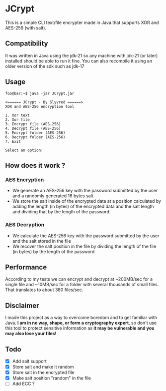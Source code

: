# JCrypt
This is a simple CLI text/file encrypter made in Java that supports XOR and AES-256 (with salt).

## Compatibility
It was written in Java using the jdk-21 so any machine with jdk-21 (or later) installed should be able to run it fine.
You can also recompile it using an older version of the sdk such as jdk-17

## Usage

```console
foo@bar:~$ java -jar JCrypt.jar

<====== JCrypt - By Slyvred ======>
XOR and AES-256 encryption tool

1. Xor text
2. Xor file
3. Encrypt file (AES-256)
4. Decrypt file (AES-256)
5. Encrypt folder (AES-256)
6. Decrypt folder (AES-256)
7. Exit

Select an option: 
```

## How does it work ?
### AES Encryption

- We generate an AES-256 key with the password submitted by the user and a randomly generated 16 bytes salt
- We store the salt inside of the encrypted data at a position calculated by adding the length (in bytes) of the encrypted data and the salt length and dividing that by the length of the password.

### AES Decryption

- We calculate the AES-256 key with the password submitted by the user and the salt stored in the file
- We recover the salt position in the file by dividing the length of the file (in bytes) by the length of the password

## Performance

According to my tests we can encrypt and decrypt at ~200MB/sec for a single file and ~10MB/sec for a folder with several thousands of small files. That translates to about 380 files/sec.

## Disclaimer

I made this project as a way to overcome boredom and to get familiar with Java. **I am in no way, shape, or form a cryptography expert**, 
so don't use this tool to protect sensitive information as **it may be vulnerable and you may also lose your files!**

## Todo
- [x] Add salt support
- [x] Store salt and make it random
- [x] Store salt in the encrypted file
- [x] Make salt position "random" in the file
- [ ] Add ECC ?
